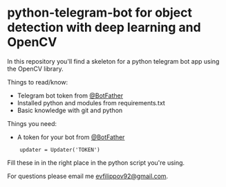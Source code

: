 # python-telegram-bot for object detection with deep learning and OpenCV

In this repository you'll find a skeleton for a python telegram bot app using the OpenCV library.

Things to read/know:
* Telegram bot token from [@BotFather](https://t.me/botfather)
* Installed python and modules from requirements.txt
* Basic knowledge with git and python

Things you need:
* A token for your bot from [@BotFather](https://t.me/botfather)

```
	updater = Updater('TOKEN')
```

Fill these in in the right place in the python script you're using.

For questions please email me evfilippov92@gmail.com.